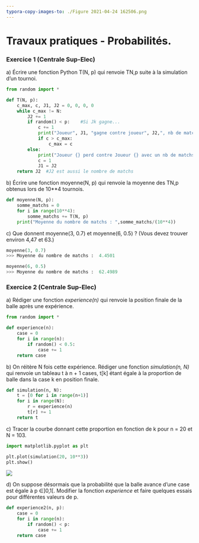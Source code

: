```yaml
---
typora-copy-images-to: ./Figure 2021-04-24 162506.png
---
```


# Travaux pratiques - Probabilités.

### Exercice 1 (Centrale Sup-Elec)

a) Écrire une fonction Python T(N, p) qui renvoie TN,p suite à la simulation d’un tournoi.

```python
from random import *

def T(N, p):
    c_max, c, J1, J2 = 0, 0, 0, 0
    while c_max != N:
        J2 += 1
        if random() < p:    #Si Jk gagne...
            c += 1
            print("Joueur", J1, "gagne contre joueur", J2,", nb de matchs gagnés :", c)
            if c > c_max:
                c_max = c
        else:
            print("Joueur {} perd contre Joueur {} avec un nb de matchs de {}".format(J1, J2, c))
            c = 1
            J1 = J2
    return J2  #J2 est aussi le nombre de matchs
```

b) Écrire une fonction moyenne(N, p) qui renvoie la moyenne des TN,p obtenus lors de 10**4 tournois.

```python
def moyenne(N, p):
    somme_matchs = 0
    for i in range(10**4):
        somme_matchs += T(N, p)
    print("Moyenne du nombre de matchs : ",somme_matchs/(10**4))
```

c) Que donnent moyenne(3, 0.7) et moyenne(6, 0.5) ? (Vous devez trouver environ 4,47 et 63.)

```python
moyenne(3, 0.7)
>>> Moyenne du nombre de matchs :  4.4501

moyenne(6, 0.5)
>>> Moyenne du nombre de matchs :  62.4989
```

### Exercice 2 (Centrale Sup-Elec)

a) Rédiger une fonction *experience(n)* qui renvoie la position finale de la balle après une expérience.

```python
from random import *

def experience(n):
    case = 0
    for i in range(n):
        if random() < 0.5:
            case += 1
    return case
```

b) On réitère N fois cette expérience. Rédiger une fonction *simulation(n, N)* qui renvoie un tableau t à n + 1 cases, t[k] étant égale à la proportion de balle dans la case k en position finale.

```python
def simulation(n, N):
    t = [0 for i in range(n+1)]
    for i in range(N):
        r = experience(n)
        t[r] += 1
    return t
```

c) Tracer la courbe donnant cette proportion en fonction de k pour n = 20 et N = 103.

```python
import matplotlib.pyplot as plt

plt.plot(simulation(20, 10**3))
plt.show()
```

![](/Figure_Exo2.png)

d) On suppose désormais que la probabilité que la balle avance d’une case est égale à p ∈]0,1[. Modifier la fonction *experience* et faire quelques essais pour différentes valeurs de p.

```python
def experience2(n, p):
    case = 0
    for i in range(n):
        if random() < p:
            case += 1
    return case 
```

